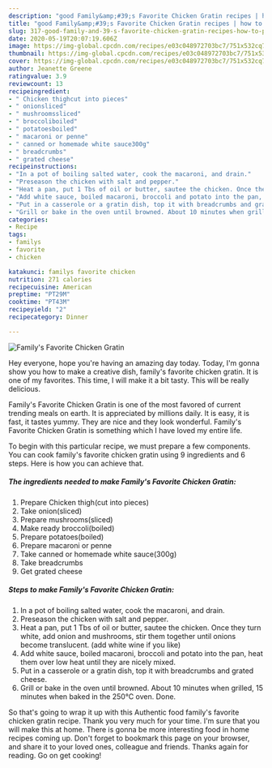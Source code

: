 ```yaml
---
description: "good Family&amp;#39;s Favorite Chicken Gratin recipes | how to prepare Family&amp;#39;s Favorite Chicken Gratin"
title: "good Family&amp;#39;s Favorite Chicken Gratin recipes | how to prepare Family&amp;#39;s Favorite Chicken Gratin"
slug: 317-good-family-and-39-s-favorite-chicken-gratin-recipes-how-to-prepare-family-and-39-s-favorite-chicken-gratin
date: 2020-05-19T20:07:19.606Z
image: https://img-global.cpcdn.com/recipes/e03c048972703bc7/751x532cq70/familys-favorite-chicken-gratin-recipe-main-photo.jpg
thumbnail: https://img-global.cpcdn.com/recipes/e03c048972703bc7/751x532cq70/familys-favorite-chicken-gratin-recipe-main-photo.jpg
cover: https://img-global.cpcdn.com/recipes/e03c048972703bc7/751x532cq70/familys-favorite-chicken-gratin-recipe-main-photo.jpg
author: Jeanette Greene
ratingvalue: 3.9
reviewcount: 13
recipeingredient:
- " Chicken thighcut into pieces"
- " onionsliced"
- " mushroomssliced"
- " broccoliboiled"
- " potatoesboiled"
- " macaroni or penne"
- " canned or homemade white sauce300g"
- " breadcrumbs"
- " grated cheese"
recipeinstructions:
- "In a pot of boiling salted water, cook the macaroni, and drain."
- "Preseason the chicken with salt and pepper."
- "Heat a pan, put 1 Tbs of oil or butter, sautee the chicken. Once they turn white, add onion and mushrooms, stir them together until onions become translucent. (add white wine if you like)"
- "Add white sauce, boiled macaroni, broccoli and potato into the pan, heat them over low heat until they are nicely mixed."
- "Put in a casserole or a gratin dish, top it with breadcrumbs and grated cheese."
- "Grill or bake in the oven until browned. About 10 minutes when grilled, 15 minutes when baked in the 250℃ oven. Done."
categories:
- Recipe
tags:
- familys
- favorite
- chicken

katakunci: familys favorite chicken 
nutrition: 271 calories
recipecuisine: American
preptime: "PT29M"
cooktime: "PT43M"
recipeyield: "2"
recipecategory: Dinner

---
```



![Family&#39;s Favorite Chicken Gratin](https://img-global.cpcdn.com/recipes/e03c048972703bc7/751x532cq70/familys-favorite-chicken-gratin-recipe-main-photo.jpg)

Hey everyone, hope you're having an amazing day today. Today, I'm gonna show you how to make a creative dish, family&#39;s favorite chicken gratin. It is one of my favorites. This time, I will make it a bit tasty. This will be really delicious.



Family&#39;s Favorite Chicken Gratin is one of the most favored of current trending meals on earth. It is appreciated by millions daily. It is easy, it is fast, it tastes yummy. They are nice and they look wonderful. Family&#39;s Favorite Chicken Gratin is something which I have loved my entire life.


To begin with this particular recipe, we must prepare a few components. You can cook family&#39;s favorite chicken gratin using 9 ingredients and 6 steps. Here is how you can achieve that.

<!--inarticleads1-->

##### The ingredients needed to make Family&#39;s Favorite Chicken Gratin:

1. Prepare  Chicken thigh(cut into pieces)
1. Take  onion(sliced)
1. Prepare  mushrooms(sliced)
1. Make ready  broccoli(boiled)
1. Prepare  potatoes(boiled)
1. Prepare  macaroni or penne
1. Take  canned or homemade white sauce(300g)
1. Take  breadcrumbs
1. Get  grated cheese




<!--inarticleads2-->

##### Steps to make Family&#39;s Favorite Chicken Gratin:

1. In a pot of boiling salted water, cook the macaroni, and drain.
1. Preseason the chicken with salt and pepper.
1. Heat a pan, put 1 Tbs of oil or butter, sautee the chicken. Once they turn white, add onion and mushrooms, stir them together until onions become translucent. (add white wine if you like)
1. Add white sauce, boiled macaroni, broccoli and potato into the pan, heat them over low heat until they are nicely mixed.
1. Put in a casserole or a gratin dish, top it with breadcrumbs and grated cheese.
1. Grill or bake in the oven until browned. About 10 minutes when grilled, 15 minutes when baked in the 250℃ oven. Done.




So that's going to wrap it up with this Authentic food family&#39;s favorite chicken gratin recipe. Thank you very much for your time. I'm sure that you will make this at home. There is gonna be more interesting food in home recipes coming up. Don't forget to bookmark this page on your browser, and share it to your loved ones, colleague and friends. Thanks again for reading. Go on get cooking!
